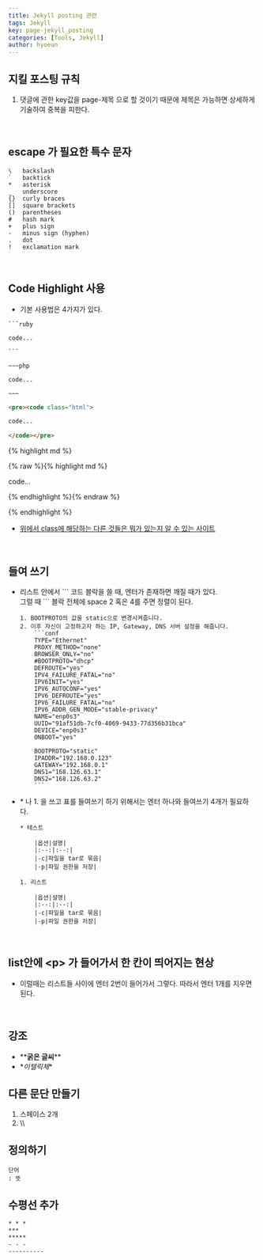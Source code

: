 ```yaml
---
title: Jekyll posting 관련
tags: Jekyll
key: page-jekyll_posting
categories: [Tools, Jekyll]
author: hyoeun
---
```


## 지킬 포스팅 규칙
1. 댓글에 관한 key값을 page-제목 으로 할 것이기 때문에 제목은 가능하면 상세하게 기술하여 중복을 피한다.

<br>

## escape 가 필요한 특수 문자
```
\   backslash
`   backtick
*   asterisk
_   underscore
{}  curly braces
[]  square brackets
()  parentheses
#   hash mark
+   plus sign
-   minus sign (hyphen)
.   dot
!   exclamation mark
```
<br>

## Code Highlight 사용
* 기본 사용법은 4가지가 있다.

````
```ruby

code... 

```
````

~~~~
~~~php

code...

~~~
~~~~

```html
<pre><code class="html">

code...

</code></pre>
```

{% highlight md %}

{% raw %}{% highlight md %}

code...

{% endhighlight %}{% endraw %}

{% endhighlight %}

* [위에서 class에 해당하는 다른 것들은 뭐가 있는지 알 수 있는 사이트](http://rouge.jneen.net/)

<br>

## 들여 쓰기

* 리스트 안에서 \`\`\` 코드 블락을 쓸 때, 엔터가 존재하면 깨질 때가 있다.<br>그럴 때 \`\`\` 블락 전체에 space 2 혹은 4를 주면 정렬이 된다.
  
  ````
  1. BOOTPROTO의 값을 static으로 변경시켜줍니다.
  2. 이후 자신이 고정하고자 하는 IP, Gateway, DNS 서버 설정을 해줍니다.
      ```conf
      TYPE="Ethernet"
      PROXY_METHOD="none"
      BROWSER_ONLY="no"
      #BOOTPROTO="dhcp"
      DEFROUTE="yes"
      IPV4_FAILURE_FATAL="no"
      IPV6INIT="yes"
      IPV6_AUTOCONF="yes"
      IPV6_DEFROUTE="yes"
      IPV6_FAILURE_FATAL="no"
      IPV6_ADDR_GEN_MODE="stable-privacy"
      NAME="enp0s3"
      UUID="91af51db-7cf0-4069-9433-77d356b31bca"
      DEVICE="enp0s3"
      ONBOOT="yes"

      BOOTPROTO="static"
      IPADDR="192.168.0.123"
      GATEWAY="192.168.0.1"
      DNS1="168.126.63.1"
      DNS2="168.126.63.2"
      ```
  ````

* \* 나 1. 을 쓰고 표를 들여쓰기 하기 위해서는 엔터 하나와 들여쓰기 4개가 필요하다.
    
  ```
  * 테스트

      |옵션|설명|
      |:--:|:--:|
      |-c|파일을 tar로 묶음|
      |-p|파일 권한을 저장|

  1. 리스트

      |옵션|설명|
      |:--:|:--:|
      |-c|파일을 tar로 묶음|
      |-p|파일 권한을 저장|
  ```

<br>

## list안에 \<p> 가 들어가서 한 칸이 띄어지는 현상

* 이럴때는 리스트들 사이에 엔터 2번이 들어가서 그렇다. 따라서 엔터 1개를 지우면 된다.

<br>

## 강조

* \*\***굵은 글씨**\*\*
* \**이텔릭체*\* 

  

## 다른 문단 만들기

1. 스페이스 2개
2. \\\\

## 정의하기

``` 
단어
: 뜻
```

## 수평선 추가

```
* * *
***
*****
- - -
----------
```
